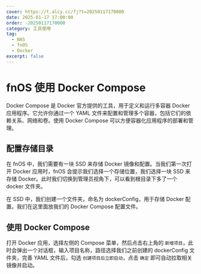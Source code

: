 ```yaml
---
cover: https://t.alcy.cc/fj?t=20250117170000
date: 2025-01-17 17:00:00
order: -20250117170000
category: 工具使用
tag:
  - NAS
  - fnOS
  - Docker
excerpt: false
---
```


# fnOS 使用 Docker Compose

Docker Compose 是 Docker 官方提供的工具，用于定义和运行多容器 Docker 应用程序。它允许你通过一个 YAML 文件来配置和管理多个容器，包括它们的依赖关系、网络和卷。使用 Docker Compose 可以方便容器化应用程序的部署和管理。

## 配置存储目录

在 fnOS 中，我们需要有一块 SSD 来存储 Docker 镜像和配置。当我们第一次打开 Docker 应用时，fnOS 会提示我们选择一个存储位置，我们选择一块 SSD 来存储 Docker。此时我们切换到管理员视角下，可以看到根目录下多了一个 docker 文件夹。

在 SSD 中，我们创建一个文件夹，命名为 dockerConfig，用于存储 Docker 配置。我们在这里面放我们的 Docker Compose 配置文件。

## 使用 Docker Compose

打开 Docker 应用，选择左侧的 Compose 菜单，然后点击右上角的 `新增项目`，此时会弹出一个对话框，输入项目名称，路径选择我们之前创建的 dockerConfig 文件夹，完善 YAML 文件后，勾选 `创建项目后立即启动`，点击 `确定` 即可自动拉取相关镜像并启动。